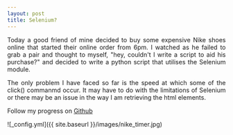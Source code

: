 ```yaml
---
layout: post
title: Selenium?
---
```


<div style="text-align: justify">
Today a good friend of mine decided to buy some expensive Nike shoes online that started their
online order from 6pm. I watched as he failed to grab a pair and thought to myself, "hey, couldn't 
I write a script to aid his purchase?" and decided to write a python script that utilises the 
Selenium module.

The only problem I have faced so far is the speed at which some of the click() commanmd occur. It may have to do with the limitations of Selenium or there may be an issue in the way I am retrieving the 
html elements.
</div>

Follow my progress on [Github](https://github.com/dichiban/pythSeleniumShoe)


![_config.yml]({{ site.baseurl }}/images/nike_timer.jpg)